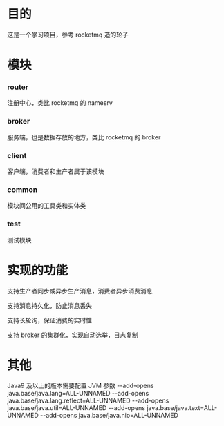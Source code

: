 # 目的

这是一个学习项目，参考 rocketmq 造的轮子



# 模块

### router

注册中心，类比 rocketmq 的 namesrv



### broker

服务端，也是数据存放的地方，类比 rocketmq 的 broker



### client

客户端，消费者和生产者属于该模块



### common

模块间公用的工具类和实体类



### test

测试模块



# 实现的功能



支持生产者同步或异步生产消息，消费者异步消费消息

支持消息持久化，防止消息丢失

支持长轮询，保证消费的实时性

支持 broker 的集群化，实现自动选举，日志复制





# 其他



Java9 及以上的版本需要配置 JVM 参数 --add-opens java.base/java.lang=ALL-UNNAMED --add-opens java.base/java.lang.reflect=ALL-UNNAMED --add-opens java.base/java.util=ALL-UNNAMED --add-opens java.base/java.text=ALL-UNNAMED --add-opens java.base/java.nio=ALL-UNNAMED



